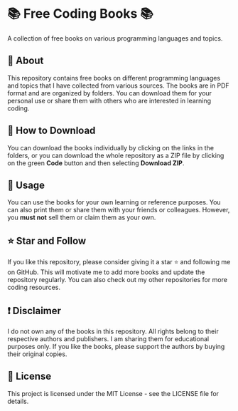 # 📚 Free Coding Books 📚

A collection of free books on various programming languages and topics.

## 📖 About

This repository contains free books on different programming languages and topics that I have collected from various sources. The books are in PDF format and are organized by folders. You can download them for your personal use or share them with others who are interested in learning coding.

## 💾 How to Download

You can download the books individually by clicking on the links in the folders, or you can download the whole repository as a ZIP file by clicking on the green **Code** button and then selecting **Download ZIP**.

## 🚀 Usage

You can use the books for your own learning or reference purposes. You can also print them or share them with your friends or colleagues. However, you **must not** sell them or claim them as your own.

## ⭐ Star and Follow

If you like this repository, please consider giving it a star ⭐ and following me on GitHub. This will motivate me to add more books and update the repository regularly. You can also check out my other repositories for more coding resources.

## ❗ Disclaimer

I do not own any of the books in this repository. All rights belong to their respective authors and publishers. I am sharing them for educational purposes only. If you like the books, please support the authors by buying their original copies.

## 📄 License

This project is licensed under the MIT License - see the LICENSE file for details.

